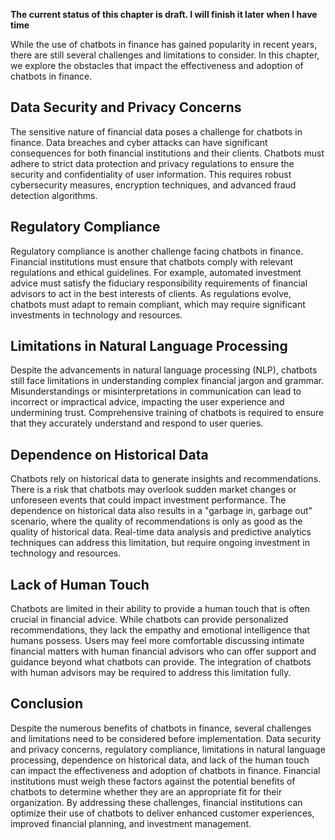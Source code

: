 **The current status of this chapter is draft. I will finish it later when I have time**

While the use of chatbots in finance has gained popularity in recent years, there are still several challenges and limitations to consider. In this chapter, we explore the obstacles that impact the effectiveness and adoption of chatbots in finance.

Data Security and Privacy Concerns
----------------------------------

The sensitive nature of financial data poses a challenge for chatbots in finance. Data breaches and cyber attacks can have significant consequences for both financial institutions and their clients. Chatbots must adhere to strict data protection and privacy regulations to ensure the security and confidentiality of user information. This requires robust cybersecurity measures, encryption techniques, and advanced fraud detection algorithms.

Regulatory Compliance
---------------------

Regulatory compliance is another challenge facing chatbots in finance. Financial institutions must ensure that chatbots comply with relevant regulations and ethical guidelines. For example, automated investment advice must satisfy the fiduciary responsibility requirements of financial advisors to act in the best interests of clients. As regulations evolve, chatbots must adapt to remain compliant, which may require significant investments in technology and resources.

Limitations in Natural Language Processing
------------------------------------------

Despite the advancements in natural language processing (NLP), chatbots still face limitations in understanding complex financial jargon and grammar. Misunderstandings or misinterpretations in communication can lead to incorrect or impractical advice, impacting the user experience and undermining trust. Comprehensive training of chatbots is required to ensure that they accurately understand and respond to user queries.

Dependence on Historical Data
-----------------------------

Chatbots rely on historical data to generate insights and recommendations. There is a risk that chatbots may overlook sudden market changes or unforeseen events that could impact investment performance. The dependence on historical data also results in a "garbage in, garbage out" scenario, where the quality of recommendations is only as good as the quality of historical data. Real-time data analysis and predictive analytics techniques can address this limitation, but require ongoing investment in technology and resources.

Lack of Human Touch
-------------------

Chatbots are limited in their ability to provide a human touch that is often crucial in financial advice. While chatbots can provide personalized recommendations, they lack the empathy and emotional intelligence that humans possess. Users may feel more comfortable discussing intimate financial matters with human financial advisors who can offer support and guidance beyond what chatbots can provide. The integration of chatbots with human advisors may be required to address this limitation fully.

Conclusion
----------

Despite the numerous benefits of chatbots in finance, several challenges and limitations need to be considered before implementation. Data security and privacy concerns, regulatory compliance, limitations in natural language processing, dependence on historical data, and lack of the human touch can impact the effectiveness and adoption of chatbots in finance. Financial institutions must weigh these factors against the potential benefits of chatbots to determine whether they are an appropriate fit for their organization. By addressing these challenges, financial institutions can optimize their use of chatbots to deliver enhanced customer experiences, improved financial planning, and investment management.
